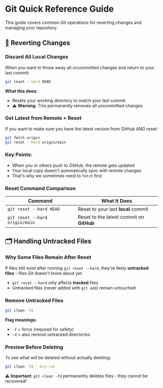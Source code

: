 # Git Quick Reference Guide

This guide covers common Git operations for reverting changes and managing your repository.

## 🔄 Reverting Changes

### Discard All Local Changes

When you want to throw away all uncommitted changes and return to your last commit:

```bash
git reset --hard HEAD
```

**What this does:**
- Resets your working directory to match your last commit
- ⚠️ **Warning**: This permanently removes all uncommitted changes

### Get Latest from Remote + Reset

If you want to make sure you have the latest version from GitHub AND reset:

```bash
git fetch origin
git reset --hard origin/main
```


### Key Points:
- When you or others push to GitHub, the remote gets updated
- Your local copy doesn't automatically sync with remote changes
- That's why we sometimes need to `fetch` first

### Reset Command Comparison

| Command | What It Does |
|---------|-------------|
| `git reset --hard HEAD` | Reset to your last **local** commit |
| `git reset --hard origin/main` | Reset to the latest commit on **GitHub** |

## 🗂️ Handling Untracked Files

### Why Some Files Remain After Reset

If files still exist after running `git reset --hard`, they're likely **untracked files** - files Git doesn't know about yet.

- `git reset --hard` only affects **tracked** files
- Untracked files (never added with `git add`) remain untouched

### Remove Untracked Files

```bash
git clean -fd
```

**Flag meanings:**
- `-f` = force (required for safety)
- `-d` = also remove untracked directories

### Preview Before Deleting

To see what will be deleted without actually deleting:

```bash
git clean -fd --dry-run
```

⚠️ **Important**: `git clean -fd` permanently deletes files - they cannot be recovered!